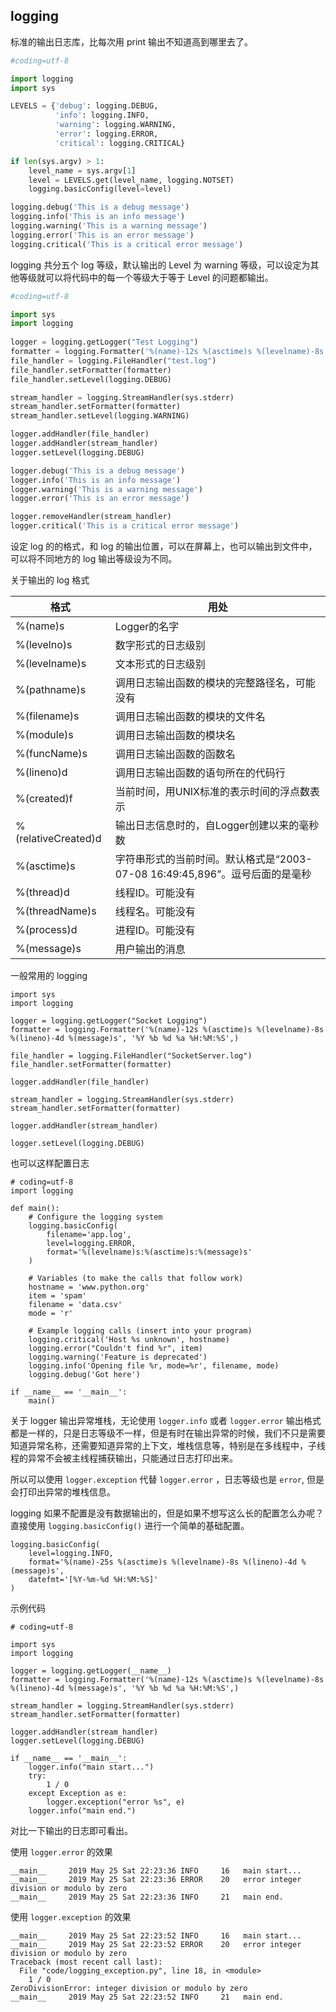 ## logging

标准的输出日志库，比每次用 print 输出不知道高到哪里去了。

```python
#coding=utf-8

import logging
import sys

LEVELS = {'debug': logging.DEBUG,
          'info': logging.INFO,
          'warning': logging.WARNING,
          'error': logging.ERROR,
          'critical': logging.CRITICAL}

if len(sys.argv) > 1:
    level_name = sys.argv[1]
    level = LEVELS.get(level_name, logging.NOTSET)
    logging.basicConfig(level=level)

logging.debug('This is a debug message')
logging.info('This is an info message')
logging.warning('This is a warning message')
logging.error('This is an error message')
logging.critical('This is a critical error message')

```

logging 共分五个 log 等级，默认输出的 Level 为 warning 等级，可以设定为其他等级就可以将代码中的每一个等级大于等于 Level 的问题都输出。

```python
#coding=utf-8

import sys
import logging
    
logger = logging.getLogger("Test Logging")
formatter = logging.Formatter('%(name)-12s %(asctime)s %(levelname)-8s %(lineno)-4d %(message)s', '%Y%b%d %a %H:%M:%S')
file_handler = logging.FileHandler("test.log")
file_handler.setFormatter(formatter)
file_handler.setLevel(logging.DEBUG)

stream_handler = logging.StreamHandler(sys.stderr)
stream_handler.setFormatter(formatter)
stream_handler.setLevel(logging.WARNING)

logger.addHandler(file_handler)
logger.addHandler(stream_handler)
logger.setLevel(logging.DEBUG)

logger.debug('This is a debug message')
logger.info('This is an info message')
logger.warning('This is a warning message')
logger.error('This is an error message')

logger.removeHandler(stream_handler)
logger.critical('This is a critical error message')

```

设定 log 的的格式，和 log 的输出位置，可以在屏幕上，也可以输出到文件中，可以将不同地方的 log 输出等级设为不同。

关于输出的 log 格式

|格式                                    |用处                                          |
|---                                      |---                                              |
|%(name)s                         | Logger的名字                                       |
|%(levelno)s                      | 数字形式的日志级别                                       |
|%(levelname)s                 |文本形式的日志级别                                       |
|%(pathname)s                | 调用日志输出函数的模块的完整路径名，可能没有                                       |
|%(filename)s                    |调用日志输出函数的模块的文件名                                       |
|%(module)s                     | 调用日志输出函数的模块名                                      |
|%(funcName)s                 |调用日志输出函数的函数名                                     |
|%(lineno)d                        | 调用日志输出函数的语句所在的代码行                                      |
|%(created)f                       | 当前时间，用UNIX标准的表示时间的浮点数表示                                        |
|%(relativeCreated)d        | 输出日志信息时的，自Logger创建以来的毫秒数                                      |
|%(asctime)s                     | 字符串形式的当前时间。默认格式是“2003-07-08 16:49:45,896”。逗号后面的是毫秒                          |
|%(thread)d                      |   线程ID。可能没有                                      |
|%(threadName)s            |  线程名。可能没有                                      |
|%(process)d                    |  进程ID。可能没有                                        |
|%(message)s                 |  用户输出的消息                                     |

一般常用的 logging

```
import sys
import logging

logger = logging.getLogger("Socket Logging")
formatter = logging.Formatter('%(name)-12s %(asctime)s %(levelname)-8s %(lineno)-4d %(message)s', '%Y %b %d %a %H:%M:%S',)

file_handler = logging.FileHandler("SocketServer.log")
file_handler.setFormatter(formatter)

logger.addHandler(file_handler)

stream_handler = logging.StreamHandler(sys.stderr)
stream_handler.setFormatter(formatter)

logger.addHandler(stream_handler)

logger.setLevel(logging.DEBUG)
```

也可以这样配置日志

```
# coding=utf-8
import logging

def main():
    # Configure the logging system
    logging.basicConfig(
        filename='app.log',
        level=logging.ERROR,
        format='%(levelname)s:%(asctime)s:%(message)s'
    )

    # Variables (to make the calls that follow work)
    hostname = 'www.python.org'
    item = 'spam'
    filename = 'data.csv'
    mode = 'r'

    # Example logging calls (insert into your program)
    logging.critical('Host %s unknown', hostname)
    logging.error("Couldn't find %r", item)
    logging.warning('Feature is deprecated')
    logging.info('Opening file %r, mode=%r', filename, mode)
    logging.debug('Got here')

if __name__ == '__main__':
    main()
```

关于 logger 输出异常堆栈，无论使用 `logger.info` 或者 `logger.error` 输出格式都是一样的，只是日志等级不一样，但是有时在输出异常的时候，我们不只是需要知道异常名称，还需要知道异常的上下文，堆栈信息等，特别是在多线程中，子线程的异常不会被主线程捕获输出，只能通过日志打印出来。

所以可以使用 `logger.exception` 代替 `logger.error` ，日志等级也是 `error`, 但是会打印出异常的堆栈信息。

logging 如果不配置是没有数据输出的，但是如果不想写这么长的配置怎么办呢？直接使用 `logging.basicConfig()` 进行一个简单的基础配置。

```
logging.basicConfig(
    level=logging.INFO,
    format='%(name)-25s %(asctime)s %(levelname)-8s %(lineno)-4d %(message)s',
    datefmt='[%Y-%m-%d %H:%M:%S]'
)
```

示例代码

```
# coding=utf-8

import sys
import logging

logger = logging.getLogger(__name__)
formatter = logging.Formatter('%(name)-12s %(asctime)s %(levelname)-8s %(lineno)-4d %(message)s', '%Y %b %d %a %H:%M:%S',)

stream_handler = logging.StreamHandler(sys.stderr)
stream_handler.setFormatter(formatter)

logger.addHandler(stream_handler)
logger.setLevel(logging.DEBUG)

if __name__ == '__main__':
    logger.info("main start...")
    try:
        1 / 0
    except Exception as e:
        logger.exception("error %s", e)
    logger.info("main end.")

```

对比一下输出的日志即可看出。

使用 `logger.error` 的效果

```
__main__     2019 May 25 Sat 22:23:36 INFO     16   main start...
__main__     2019 May 25 Sat 22:23:36 ERROR    20   error integer division or modulo by zero
__main__     2019 May 25 Sat 22:23:36 INFO     21   main end.
```

使用 `logger.exception` 的效果

```
__main__     2019 May 25 Sat 22:23:52 INFO     16   main start...
__main__     2019 May 25 Sat 22:23:52 ERROR    20   error integer division or modulo by zero
Traceback (most recent call last):
  File "code/logging_exception.py", line 18, in <module>
    1 / 0
ZeroDivisionError: integer division or modulo by zero
__main__     2019 May 25 Sat 22:23:52 INFO     21   main end.
```
